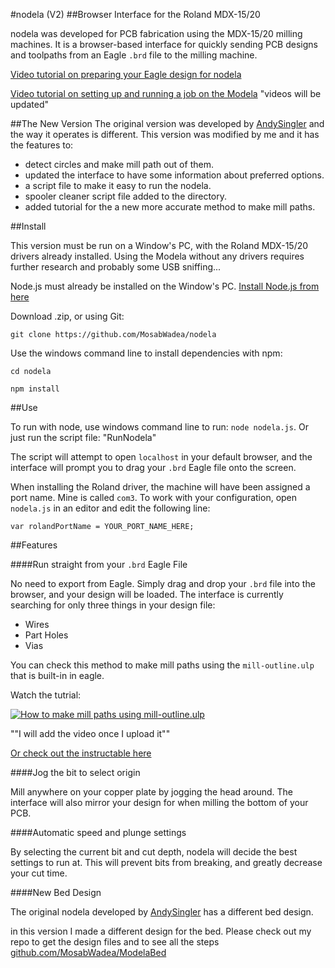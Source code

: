 #nodela (V2)
##Browser Interface for the Roland MDX-15/20

nodela was developed for PCB fabrication using the MDX-15/20 milling machines. It is a browser-based interface for quickly sending PCB designs and toolpaths from an Eagle `.brd` file to the milling machine.

[Video tutorial on preparing your Eagle design for nodela](https://vimeo.com/119003450)

[Video tutorial on setting up and running a job on the Modela](https://vimeo.com/119725323)
"videos will be updated"

##The New Version
The original version was developed by [AndySingler](https://github.com/andySigler) and the way it operates is different.
This version was modified by me and it has the features to:

+ detect circles and make mill path out of them.
+ updated the interface to have some information about preferred options.
+ a script file to make it easy to run the nodela.
+ spooler cleaner script file added to the directory.
+ added tutorial for the a new more accurate method to make mill paths.

##Install

This version must be run on a Window's PC, with the Roland MDX-15/20 drivers already installed. Using the Modela without any drivers requires further research and probably some USB sniffing...

Node.js must already be installed on the Window's PC.
[Install Node.js from here](https://nodejs.org/en/)

Download  .zip, or using Git:

`git clone https://github.com/MosabWadea/nodela`

Use the windows command line to install dependencies with npm:

```cd nodela```

```npm install```


##Use

To run with node, use windows command line to run:
```node nodela.js```.
Or just run the script file: "RunNodela"

The script will attempt to open `localhost` in your default browser, and the interface will prompt you to drag your `.brd` Eagle file onto the screen.

When installing the Roland driver, the machine will have been assigned a port name. Mine is called `com3`. To work with your configuration, open `nodela.js` in an editor and edit the following line:

```var rolandPortName = YOUR_PORT_NAME_HERE;```

##Features

####Run straight from your `.brd` Eagle File

No need to export from Eagle. Simply drag and drop your `.brd` file into the browser, and your design will be loaded. The interface is currently searching for only three things in your design file:

 - Wires
 - Part Holes
 - Vias

You can check this method to make mill paths using the `mill-outline.ulp` that is built-in in eagle.

Watch the tutrial:

[![How to make mill paths using mill-outline.ulp](http://img.youtube.com/vi/YOUTUBE_VIDEO_ID_HERE/0.jpg)](http://www.youtube.com/watch?v=YOUTUBE_VIDEO_ID_HERE)

""I will add the video once I upload it""

[Or check out the instructable here](#)

####Jog the bit to select origin

Mill anywhere on your copper plate by jogging the head around. The interface will also mirror your design for when milling the bottom of your PCB.

####Automatic speed and plunge settings

By selecting the current bit and cut depth, nodela will decide the best settings to run at. This will prevent bits from breaking, and greatly decrease your cut time.

####New Bed Design

The original nodela developed by [AndySingler](https://github.com/andySigler) has a different bed design.

in this version I made a different design for the bed. Please check out my repo to get the design files and to see all the steps [github.com/MosabWadea/ModelaBed](https://github.com/MosabWadea/ModelaBed)